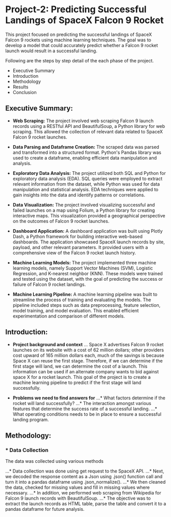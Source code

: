 # Project-2: Predicting Successful Landings of SpaceX Falcon 9 Rocket

This project focused on predicting the successful landings of SpaceX Falcon 9 rockets using machine learning techniques. The goal was to develop a model that could accurately predict whether a Falcon 9 rocket launch would result in a successful landing.

Following are the steps by step detail of the each phase of the project.

* Executive Summary
* Introduction
* Methodology
* Results
* Conclusion


## **Executive Summary:**

* **Web Scraping:** The project involved web scraping Falcon 9 launch records using a RESTful API and BeautifulSoup, a Python library for web scraping. This allowed the collection of relevant data related to SpaceX Falcon 9 rocket launches.

* **Data Parsing and Dataframe Creation:** The scraped data was parsed and transformed into a structured format. Python's Pandas library was used to create a dataframe, enabling efficient data manipulation and analysis.

* **Exploratory Data Analysis:** The project utilized both SQL and Python for exploratory data analysis (EDA). SQL queries were employed to extract relevant information from the dataset, while Python was used for data manipulation and statistical analysis. EDA techniques were applied to gain insights into the data and identify patterns or correlations.

* **Data Visualization:** The project involved visualizing successful and failed launches on a map using Folium, a Python library for creating interactive maps. This visualization provided a geographical perspective on the outcomes of Falcon 9 rocket launches.

* **Dashboard Application:** A dashboard application was built using Plotly Dash, a Python framework for building interactive web-based dashboards. The application showcased SpaceX launch records by site, payload, and other relevant parameters. It provided users with a comprehensive view of the Falcon 9 rocket launch history.

* **Machine Learning Models:** The project implemented three machine learning models, namely Support Vector Machines (SVM), Logistic Regression, and K-nearest neighbor (KNN). These models were trained and tested using the dataset, with the goal of predicting the success or failure of Falcon 9 rocket landings.

* **Machine Learning Pipeline:** A machine learning pipeline was built to streamline the process of training and evaluating the models. The pipeline included steps such as data preprocessing, feature selection, model training, and model evaluation. This enabled efficient experimentation and comparison of different models.

## **Introduction:**

* **Project background and context**
... Space X advertises Falcon 9 rocket launches on its website with a cost of 62 million dollars; other providers cost upward of 165 million dollars each, much of the savings is because Space X can reuse the first stage. Therefore, if we can determine if the first stage will land, we can determine the cost of a launch. This information can be used if an alternate company wants to bid against space X for a rocket launch. This goal of the project is to create a machine learning pipeline to predict if the first stage will land successfully.

* **Problems we need to find answers for**
...* What factors determine if the rocket will land successfully?
...* The interaction amongst various features that determine the success rate of a successful landing.
...* What operating conditions needs to be in place to ensure a successful landing program.

## **Methodology:**

### * Data Collection

The data was collected using various methods

...* Data collection was done using get request to the SpaceX API.
...* Next, we decoded the response content as a Json using .json() function call and turn it into a pandas dataframe using .json_normalize().
...* We then cleaned the data, checked for missing values and fill in missing values where necessary.
...* In addition, we performed web scraping from Wikipedia for Falcon 9 launch records with BeautifulSoup. 
...* The objective was to extract the launch records as HTML table, parse the table and convert it to a pandas dataframe for future analysis.




